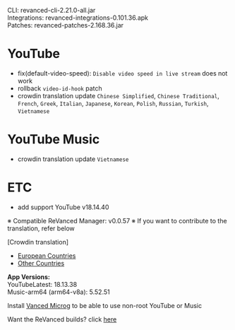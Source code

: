 CLI: revanced-cli-2.21.0-all.jar  
Integrations: revanced-integrations-0.101.36.apk  
Patches: revanced-patches-2.168.36.jar  

YouTube
==
- fix(default-video-speed): `Disable video speed in live stream` does not work
- rollback `video-id-hook` patch
- crowdin translation update
`Chinese Simplified`, `Chinese Traditional`, `French`, `Greek`, `Italian`, `Japanese`, `Korean`, `Polish`, `Russian`, `Turkish`, `Vietnamese`


YouTube Music
==
- crowdin translation update
`Vietnamese`


ETC
==
- add support YouTube v18.14.40


※ Compatible ReVanced Manager: v0.0.57
※ If you want to contribute to the translation, refer below

[Crowdin translation]
- [European Countries](https://crowdin.com/project/revancedextendedeu)
- [Other Countries](https://crowdin.com/project/revancedextended)
  
**App Versions:**  
YouTubeLatest: 18.13.38  
Music-arm64 (arm64-v8a): 5.52.51  

Install [Vanced Microg](https://github.com/inotia00/VancedMicroG/releases/latest) to be able to use non-root YouTube or Music  

Want the ReVanced builds? click [here](https://github.com/kevinr99089/revanced.builder/releases/latest)  
